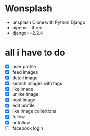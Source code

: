# Wonsplash

- unsplash Clone with Python Django
- pipenv --three
- django==2.2.4

# all i have to do

- [x] user profile
- [x] feed images
- [x] detail image
- [x] search images with tags
- [x] like image
- [x] unlike image
- [x] post image
- [x] edit profile
- [x] like image collections
- [x] follow
- [x] unfollow
- [ ] facebook login
